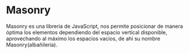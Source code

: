 # Masonry
Masonry es una libreria de JavaScript, nos permite posicionar de manera óptima los elementos dependiendo del espacio vertical disponible, aprovechando al máximo los espacios vacios, de ahi su nombre Masonry(albañilería).

